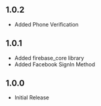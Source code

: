 ## 1.0.2

- Added Phone Verification

## 1.0.1

- Added firebase_core library
- Added Facebook SignIn Method

## 1.0.0

- Initial Release
